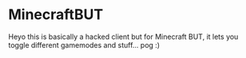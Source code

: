 # MinecraftBUT
Heyo this is basically a hacked client but for Minecraft BUT, it lets you toggle different gamemodes and stuff... pog :)
